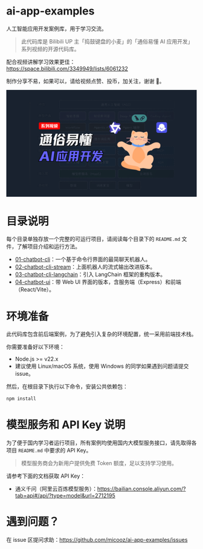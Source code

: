 # ai-app-examples

人工智能应用开发案例库，用于学习交流。

> 此代码库是 Bilibili UP 主「捣鼓键盘的小麦」的「通俗易懂 AI 应用开发」系列视频的开源代码库。

配合视频讲解学习效果更佳：https://space.bilibili.com/3349949/lists/6061232

制作分享不易，如果可以，请给视频点赞、投币，加关注，谢谢 🙏。

![](./cover.png)

# 目录说明

每个目录单独存放一个完整的可运行项目，请阅读每个目录下的 `README.md` 文件，了解项目介绍和运行方法。

- [01-chatbot-cli](./01-chatbot-cli)：一个基于命令行界面的最简聊天机器人。
- [02-chatbot-cli-stream](./02-chatbot-cli-stream)：上面机器人的流式输出改进版本。
- [03-chatbot-cli-langchain](./03-chatbot-cli-langchain)：引入 LangChain 框架的重构版本。
- [04-chatbot-ui](./04-chatbot-ui)：带 Web UI 界面的版本，含服务端（Express）和前端（React/Vite）。

# 环境准备

此代码库包含前后端案例，为了避免引入复杂的环境配置，统一采用前端技术栈。

你需要准备好以下环境：

- Node.js >= v22.x
- 建议使用 Linux/macOS 系统，使用 Windows 的同学如果遇到问题请提交 issue。

然后，在根目录下执行以下命令，安装公共依赖包：

```bash
npm install
```

# 模型服务和 API Key 说明

为了便于国内学习者运行项目，所有案例均使用国内大模型服务接口，请先取得各项目 `README.md` 中要求的 API Key。

> 模型服务商会为新用户提供免费 Token 额度，足以支持学习使用。

请参考下面的文档获取 API Key：

- 通义千问（阿里云百炼模型服务）：https://bailian.console.aliyun.com/?tab=api#/api/?type=model&url=2712195

# 遇到问题？

在 issue 区提问求助：https://github.com/micooz/ai-app-examples/issues
